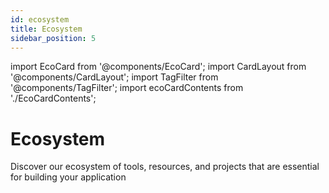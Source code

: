 ```yaml
---
id: ecosystem
title: Ecosystem
sidebar_position: 5
---
```


import EcoCard from '@components/EcoCard';
import CardLayout from '@components/CardLayout';
import TagFilter from '@components/TagFilter';
import ecoCardContents from './EcoCardContents';

# Ecosystem

Discover our ecosystem of tools, resources, and projects that are essential for building your application

<TagFilter cardData={ecoCardContents} />